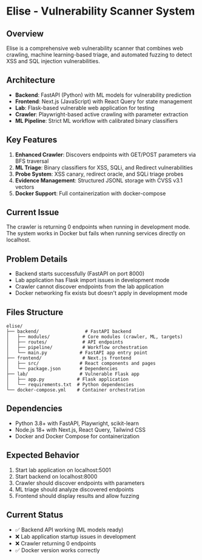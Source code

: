# Elise - Vulnerability Scanner System

## Overview
Elise is a comprehensive web vulnerability scanner that combines web crawling, machine learning-based triage, and automated fuzzing to detect XSS and SQL injection vulnerabilities.

## Architecture
- **Backend**: FastAPI (Python) with ML models for vulnerability prediction
- **Frontend**: Next.js (JavaScript) with React Query for state management
- **Lab**: Flask-based vulnerable web application for testing
- **Crawler**: Playwright-based active crawling with parameter extraction
- **ML Pipeline**: Strict ML workflow with calibrated binary classifiers

## Key Features
1. **Enhanced Crawler**: Discovers endpoints with GET/POST parameters via BFS traversal
2. **ML Triage**: Binary classifiers for XSS, SQLi, and Redirect vulnerabilities
3. **Probe System**: XSS canary, redirect oracle, and SQLi triage probes
4. **Evidence Management**: Structured JSONL storage with CVSS v3.1 vectors
5. **Docker Support**: Full containerization with docker-compose

## Current Issue
The crawler is returning 0 endpoints when running in development mode. The system works in Docker but fails when running services directly on localhost.

## Problem Details
- Backend starts successfully (FastAPI on port 8000)
- Lab application has Flask import issues in development mode
- Crawler cannot discover endpoints from the lab application
- Docker networking fix exists but doesn't apply in development mode

## Files Structure
```
elise/
├── backend/                 # FastAPI backend
│   ├── modules/            # Core modules (crawler, ML, targets)
│   ├── routes/             # API endpoints
│   ├── pipeline/           # Workflow orchestration
│   └── main.py            # FastAPI app entry point
├── frontend/               # Next.js frontend
│   ├── src/               # React components and pages
│   └── package.json       # Dependencies
├── lab/                   # Vulnerable Flask app
│   ├── app.py            # Flask application
│   └── requirements.txt  # Python dependencies
└── docker-compose.yml    # Container orchestration
```

## Dependencies
- Python 3.8+ with FastAPI, Playwright, scikit-learn
- Node.js 18+ with Next.js, React Query, Tailwind CSS
- Docker and Docker Compose for containerization

## Expected Behavior
1. Start lab application on localhost:5001
2. Start backend on localhost:8000
3. Crawler should discover endpoints with parameters
4. ML triage should analyze discovered endpoints
5. Frontend should display results and allow fuzzing

## Current Status
- ✅ Backend API working (ML models ready)
- ❌ Lab application startup issues in development
- ❌ Crawler returning 0 endpoints
- ✅ Docker version works correctly
